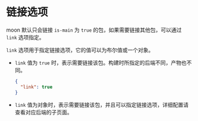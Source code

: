 # 链接选项

moon 默认只会链接 `is-main` 为 `true` 的包，如果需要链接其他包，可以通过 `link` 选项指定。

`link` 选项用于指定链接选项，它的值可以为布尔值或一个对象。

- `link` 值为 `true` 时，表示需要链接该包。构建时所指定的后端不同，产物也不同。

  ```json
  {
    "link": true
  }
  ```

- `link` 值为对象时，表示需要链接该包，并且可以指定链接选项，详细配置请查看对应后端的子页面。

